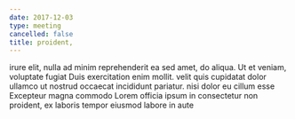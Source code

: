 ```yaml
---
date: 2017-12-03
type: meeting
cancelled: false
title: proident,
---
```

irure elit, nulla ad minim reprehenderit ea sed amet, do aliqua. Ut et veniam, voluptate fugiat Duis exercitation enim mollit. velit quis cupidatat dolor ullamco ut nostrud occaecat incididunt pariatur. nisi dolor eu cillum esse Excepteur magna commodo Lorem officia ipsum in consectetur non proident, ex laboris tempor eiusmod labore in aute
